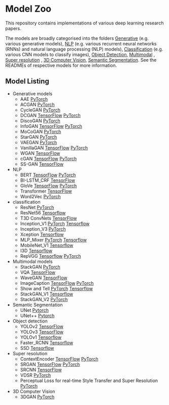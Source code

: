 # Model Zoo

This repository contains implementations of various deep learning research papers.

The models are broadly categorised into the folders [Generative](/generative_models) (e.g. various generative models), [NLP](/NLP) (e.g. various recurrent neural networks (RNNs) and natural language processing (NLP) models), [Classification](/classification) (e.g. various CNN models to classify images), [Object Detection](/object_detection), [Multimodal](/multimodal_models) , [Super resolution](/super_resolution) , [3D Computer Vision](/vision3d),
 [Semantic Segmentation](/semantic_segmentation).
 See the READMEs of respective models for more information.

## Model Listing

* Generative models
  * AAE [PyTorch](generative_models/AAE_PyTorch)
  * ACGAN [PyTorch](generative_models/ACGAN_PyTorch)
  * CycleGAN [PyTorch](generative_models/CycleGAN_PyTorch)
  * DCGAN [TensorFlow](generative_models/DCGAN_TensorFlow) [PyTorch](generative_models/DCGAN_PyTorch)
  * DiscoGAN [PyTorch](generative_models/DiscoGAN_PyTorch)
  * InfoGAN [TensorFlow](generative_models/InfoGAN_TensorFlow) [PyTorch](generative_models/InfoGAN_PyTorch)
  * MoCoGAN [PyTorch](generative_models/MoCoGAN_PyTorch)
  * StarGAN [PyTorch](generative_models/StarGAN_PyTorch)
  * VAEGAN [PyTorch](generative_models/VAEGAN_PyTorch)
  * VanillaGAN [TensorFlow](generative_models/VanillaGAN_TensorFlow) [PyTorch](generative_models/VanillaGAN_PyTorch)
  * WGAN [TensorFlow](generative_models/WGAN_TensorFlow)
  * cGAN [TensorFlow](generative_models/cGAN_TensorFlow) [PyTorch](generative_models/cGAN_PyTorch)
  * SS-GAN [TensorFlow](generative_models/SS-GAN_TensorFlow)
* NLP
  * BERT [TensorFlow](NLP/BERT_TensorFlow) [PyTorch](nlp/BERT_PyTorch)
  * BI-LSTM_CRF [TensorFlow](nlp/BI-LSTM_CRF_TensorFlow)
  * GloVe [TensorFlow](nlp/GloVe_TensorFlow) [PyTorch](nlp/GloVe_PyTorch)
  * Transformer [TensorFlow](nlp/Transformer_TensorFlow)
  * Word2Vec [PyTorch](nlp/Word2Vec_PyTorch)
* classification
  * ResNet [PyTorch](classification/ResNet_PyTorch)
  * ResNet56 [Tensorflow](classification/ResNet56-Tensorflow)
  * T3D ConvNets [TensorFlow](classification/T3D_TensorFlow)
  * Inception_V1 [PyTorch](classification/Inception-V1_PyTorch)   [Tensorflow](classification/Inception-v1_Tensorflow)
  * Inception_V3 [PyTorch](classification/Inception-V3_PyTorch)
  * Xception [Tensorflow](classification/Xception_TF)
  * MLP_Mixer [PyTorch](classification/MLP-Mixer_PyTorch) [Tensorflow](classification/MLP-Mixer_TensorFlow)
  * MobileNet_V1 [Tensorflow](classification/MobileNet_v1_TF)
  * I3D [Tensorflow](classification/I3D_TF)
  * RepVGG [Tensorflow](classification/RepVGG_TensorFlow) [PyTorch](classification/REPVGG_Pytorch)
* Multimodal models
  * StackGAN [PyTorch](multimodal_models/StackGAN_PyTorch)
  * VQA [TensorFlow](multimodal_models/VQA_TensorFlow)
  * WaveGAN [TensorFlow](multimodal_models/WaveGAN_TensorFlow)
  * ImageCaption [TensorFlow](multimodal_models/ImageCaption_TensorFlow) [PyTorch](multimodal_models/ImageCaption_PyTorch) 
  * Show and Tell [PyTorch](multimodal_models/ShowAndTell_PyTorch) [Tensorflow](multimodal_models/ShowAndTellTensorflow)
  * StackGAN_V1 [Tensorflow](multimodal_models/StackGAN-v1_Tensorflow)
  * StackGAN_V2 [PyTorch](multimodal_models/StackGAN_V2_PyTorch)
* Semantic Segmentation
  * UNet [Pytorch](semantic_segmentation/UNet_Pytorch)
  * UNet++ [Pytorch](semantic_segmentation/UNet++_Pytorch)
* Object detection
  * YOLOv2 [TensorFlow](object_detection/YOLOv2_TensorFlow)
  * YOLOv3 [TensorFlow](object_detection/YOLOv3_TensorFlow)
  * YOLOv1 [Tensorflow](object_detection/YOLOv1_TensorFlow)
  * Faster_RCNN [Tensorflow](object_detection/Faster_RCNN_Tensorflow)
  * SSD [Tensorflow](object_detection/SSD300_VGG16_TensorFlow)
* Super resolution
  * ContextEncoder [TensorFlow](super_resolution/ContextEncoder_TensorFlow) [PyTorch](super_resolution/ContextEncoder_PyTorch)
  * SRGAN [TensorFlow](super_resolution/SRGAN_TensorFlow) [PyTorch](super_resolution/SRGAN_PyTorch)
  * SRCNN [TensorFlow](super_resolution/SRCNN_TensorFlow)
  * VDSR [PyTorch](super_resolution/VDSR_PyTorch)
  * Perceptual Loss for real-time Style Transfer and Super Resolution [PyTorch](super_resolution/Perceptual_Losses_For_Style_Transfer_And_Super_Resolution_PyTorch)
* 3D Computer Vision
  * 3DGAN [PyTorch](vision3d/3DGAN_PyTorch)
  
  

